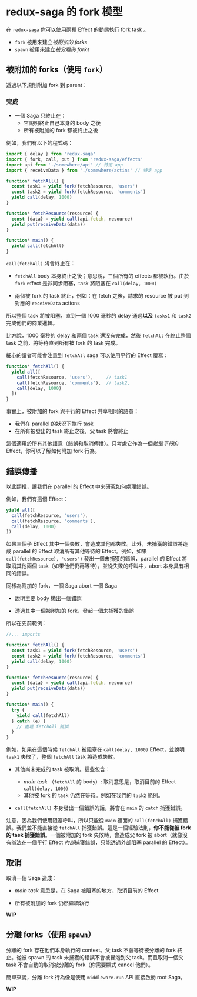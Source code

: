 # redux-saga 的 fork 模型

在 `redux-saga` 你可以使用兩種 Effect 的動態執行 fork task 。

- `fork` 被用來建立*被附加的 forks*
- `spawn` 被用來建立*被分離的 forks*

## 被附加的 forks（使用 `fork`）

透過以下規則附加 fork 到 parent：

### 完成

- 一個 Saga 只終止在：
  - 它說明終止自己本身的 body 之後
  - 所有被附加的 fork 都被終止之後

例如，我們有以下的程式碼：

```js
import { delay } from 'redux-saga'
import { fork, call, put } from 'redux-saga/effects'
import api from './somewhere/api' // 特定 app
import { receiveData } from './somewhere/actins' // 特定 app

function* fetchAll() {
  const task1 = yield fork(fetchResource, 'users')
  const task2 = yield fork(fetchResource, 'comments')
  yield call(delay, 1000)
}

function* fetchResource(resource) {
  const {data} = yield call(api.fetch, resource)
  yield put(receiveData(data))
}

function* main() {
  yield call(fetchAll)
}
```

`call(fetchAll)` 將會終止在：

- `fetchAll` body 本身終止之後；意思說，三個所有的 effects 都被執行。由於 `fork` effect 是非同步阻塞，task 將阻塞在 `call(delay, 1000)`

- 兩個被 fork 的 task 終止，例如：在 fetch 之後，請求的 resource 被 put 到對應的 `receiveData` actions

所以整個 task 將被阻塞，直到一個 1000 毫秒的 delay 通過**以及** `tasks1` 和 `task2` 完成他們的商業邏輯。

比方說，1000 毫秒的 delay 和兩個 task 還沒有完成，然後 `fetchAll` 在終止整個 task 之前，將等待直到所有被 fork 的 task 完成。

細心的讀者可能會注意到 `fetchAll` saga 可以使用平行的 Effect 覆寫：

```js
function* fetchAll() {
  yield all([
    call(fetchResource, 'users'),     // task1
    call(fetchResource, 'comments'),  // task2,
    call(delay, 1000)
  ])
}
```

事實上，被附加的 fork 與平行的 Effect 共享相同的語意：

- 我們在 parallel 的狀況下執行 task
- 在所有被發出的 task 終止之後，父 task 將會終止


這個適用於所有其他語意（錯誤和取消傳播）。只考慮它作為一個*動態平行*的 Effect，你可以了解如何附加 fork 行為。

## 錯誤傳播

以此類推，讓我們在 parallel 的 Effect 中來研究如何處理錯誤。

例如，我們有這個 Effect：

```js
yield all([
  call(fetchResource, 'users'),
  call(fetchResource, 'comments'),
  call(delay, 1000)
])
```

如果三個子 Effect 其中一個失敗，會造成其他都失敗。此外，未捕獲的錯誤將造成 parallel 的 Effect 取消所有其他等待的 Effect。例如，如果 `call(fetchResource), 'users')` 發出一個未捕獲的錯誤，parallel 的 Effect 將取消其他兩個 task（如果他們仍再等待），並從失敗的呼叫中，abort 本身具有相同的錯誤。

同樣為附加的 fork，一個 Saga abort 一個 Saga

- 說明主要 body 拋出一個錯誤

- 透過其中一個被附加的 fork，發起一個未捕獲的錯誤

所以在先前範例：

```js
//... imports

function* fetchAll() {
  const task1 = yield fork(fetchResource, 'users')
  const task2 = yield fork(fetchResource, 'comments')
  yield call(delay, 1000)
}

function* fetchResource(resource) {
  const {data} = yield call(api.fetch, resource)
  yield put(receiveData(data))
}

function* main() {
  try {
    yield call(fetchAll)
  } catch (e) {
    // 處理 fetchAll 錯誤
  }
}
```

例如，如果在這個時候 `fetchAll` 被阻塞在 `call(delay, 1000)` Effect，並說明 `task1` 失敗了，整個 `fetchAll` task 將造成失敗。

- 其他尚未完成的 task 被取消。這些包含：  
  - *main task* （`fetchAll` 的 body）: 取消意思是，取消目前的 Effect `call(delay, 1000)`  
  - 其他被 fork 的 task 仍然在等待。例如在我們的 `task2` 範例。

- `call(fetchAll)` 本身發出一個錯誤的話，將會在 `main` 的 `catch` 捕獲錯誤。

注意，因為我們使用阻塞呼叫，所以只能從 `main` 裡面的 `call(fetchAll)` 捕獲錯誤。我們並不能直接從 `fetchAll` 捕獲錯誤。這是一個經驗法則，**你不能從被 fork 的 task 捕獲錯誤**。一個被附加的 fork 失敗時，會造成父 fork 被 abort（就像沒有辦法在一個平行 Effect *內部*捕獲錯誤，只能透過外部阻塞 parallel 的 Effect）。


## 取消

取消一個 Saga 造成：

- *main task* 意思是，在 Saga 被阻塞的地方，取消目前的 Effect

- 所有被附加的 fork 仍然繼續執行


**WIP**

## 分離 forks（使用 `spawn`）

 分離的 fork 存在他們本身執行的 context。父 task 不會等待被分離的 fork 終止。從被 spawn 的 task 未捕獲的錯誤不會被冒泡到父 task。而且取消一個父 task 不會自動的取消被分離的 fork（你需要顯式 cancel 他們）。

簡單來說，分離 fork 行為像是使用 `middleware.run` API 直接啟動 root Saga。


**WIP**
